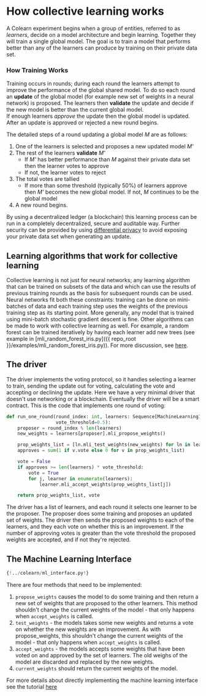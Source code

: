 # How collective learning works
A Colearn experiment begins when a group of entities, referred to as  *learners*, decide on a model architecture and 
begin learning. Together they will train a single global model. The goal is to train a model that performs better 
than any of the learners can produce by training on their private data set. 

### How Training Works

Training occurs in rounds; during each round the learners attempt to improve the performance of the global shared 
model. 
To do so each round an **update** of the global model (for example new set of weights in a neural network) is proposed. 
The learners then **validate** the update and decide if the new model is better than the current global model.  
If enough learners *approve* the update then the global model is updated. After an update is approved or rejected a 
new round begins. 

The detailed steps of a round updating a global model *M* are as follows:

1. One of the learners is selected and proposes a new updated model *M'*
2. The rest of the learners **validate** *M'*
   - If *M'* has better performance than *M* against their private data set then the learner votes to approve
   - If not, the learner votes to reject
3. The total votes are tallied
   - If more than some threshold (typically 50%) of learners approve then *M'* becomes the new global model. If not, 
     *M* continues to be the global model
4. A new round begins.

By using a decentralized ledger (a blockchain) this learning process can be run in a completely decentralized, 
secure and auditable way. Further security can be provided by using 
[differential privacy](https://en.wikipedia.org/wiki/Differential_privacy) to avoid exposing your private data 
set when generating an update.

## Learning algorithms that work for collective learning
Collective learning is not just for neural networks; any learning algorithm that can be trained on subsets of the 
data and which can use the results of previous training rounds as the basis for subsequent rounds can be used.
Neural networks fit both these constraints: training can be done on mini-batches of data and each training step uses 
the weights of the previous training step as its starting point.
More generally, any model that is trained using mini-batch stochastic gradient descent is fine.
Other algorithms can be made to work with collective learning as well.
For example, a random forest can be trained iteratively by having each learner add new trees 
(see example in [mli_random_forest_iris.py]({{ repo_root }}/examples/mli_random_forest_iris.py)).
For more discussion, see [here](./intro_tutorial_mli.md).



## The driver
The driver implements the voting protocol, so it handles selecting a learner to train, 
sending the update out for voting, calculating the vote and accepting or declining the update. 
Here we have a very minimal driver that doesn't use networking or a blockchain. Eventually the driver will be a 
smart contract. 
This is the code that implements one round of voting:

```python
def run_one_round(round_index: int, learners: Sequence[MachineLearningInterface],
                  vote_threshold=0.5):
    proposer = round_index % len(learners)
    new_weights = learners[proposer].mli_propose_weights()

    prop_weights_list = [ln.mli_test_weights(new_weights) for ln in learners]
    approves = sum(1 if v.vote else 0 for v in prop_weights_list)

    vote = False
    if approves >= len(learners) * vote_threshold:
        vote = True
        for j, learner in enumerate(learners):
            learner.mli_accept_weights(prop_weights_list[j])

    return prop_weights_list, vote
```
The driver has a list of learners, and each round it selects one learner to be the proposer.
The proposer does some training and proposes an updated set of weights.
The driver then sends the proposed weights to each of the learners, and they each vote on whether this is 
an improvement.
If the number of approving votes is greater than the vote threshold the proposed weights are accepted, and if not 
they're rejected.


## The Machine Learning Interface
```Python 
{!../colearn/ml_interface.py!} 
```
There are four methods that need to be implemented:

1. `propose_weights` causes the model to do some training and then return a
   new set of weights that are proposed to the other learners. 
   This method shouldn't change the current weights of the model - that
   only happens when `accept_weights` is called.
2. `test_weights` - the models takes some new weights and returns a vote on whether the new weights are an improvement. 
   As with propose_weights, this shouldn't change the current weights of the model - 
   that only happens when `accept_weights` is called.
3. `accept_weights` - the models accepts some weights that have been voted on and approved by the set of learners. 
    The old weighs of the model are discarded and replaced by the new weights.
4. `current_weights` should return the current weights of the model.

For more details about directly implementing the machine learning interface
see the tutorial [here](./intro_tutorial_mli.md)
